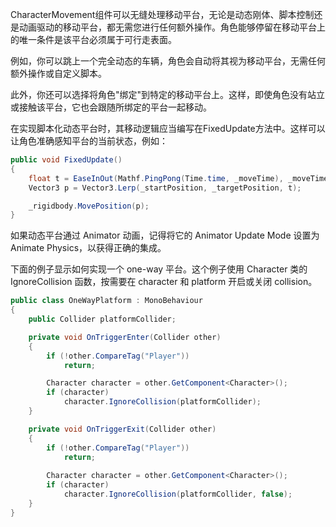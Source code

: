 CharacterMovement组件可以无缝处理移动平台，无论是动态刚体、脚本控制还是动画驱动的移动平台，都无需您进行任何额外操作。角色能够停留在移动平台上的唯一条件是该平台必须属于可行走表面。

例如，你可以跳上一个完全动态的车辆，角色会自动将其视为移动平台，无需任何额外操作或自定义脚本。

此外，你还可以选择将角色"绑定"到特定的移动平台上。这样，即使角色没有站立或接触该平台，它也会跟随所绑定的平台一起移动。

在实现脚本化动态平台时，其移动逻辑应当编写在FixedUpdate方法中。这样可以让角色准确感知平台的当前状态，例如：

```C#
public void FixedUpdate()
{
    float t = EaseInOut(Mathf.PingPong(Time.time, _moveTime), _moveTime);
    Vector3 p = Vector3.Lerp(_startPosition, _targetPosition, t);

    _rigidbody.MovePosition(p);
}
```

如果动态平台通过 Animator 动画，记得将它的 Animator Update Mode 设置为 Animate Physics，以获得正确的集成。

下面的例子显示如何实现一个 one-way 平台。这个例子使用 Character 类的 IgnoreCollision 函数，按需要在 character 和 platform 开启或关闭 collision。

```C#
public class OneWayPlatform : MonoBehaviour
{
    public Collider platformCollider;

    private void OnTriggerEnter(Collider other)
    {
        if (!other.CompareTag("Player"))
            return;

        Character character = other.GetComponent<Character>();
        if (character)
            character.IgnoreCollision(platformCollider);
    }

    private void OnTriggerExit(Collider other)
    {
        if (!other.CompareTag("Player"))
            return;
        
        Character character = other.GetComponent<Character>();
        if (character)
            character.IgnoreCollision(platformCollider, false);
    }
}
```
